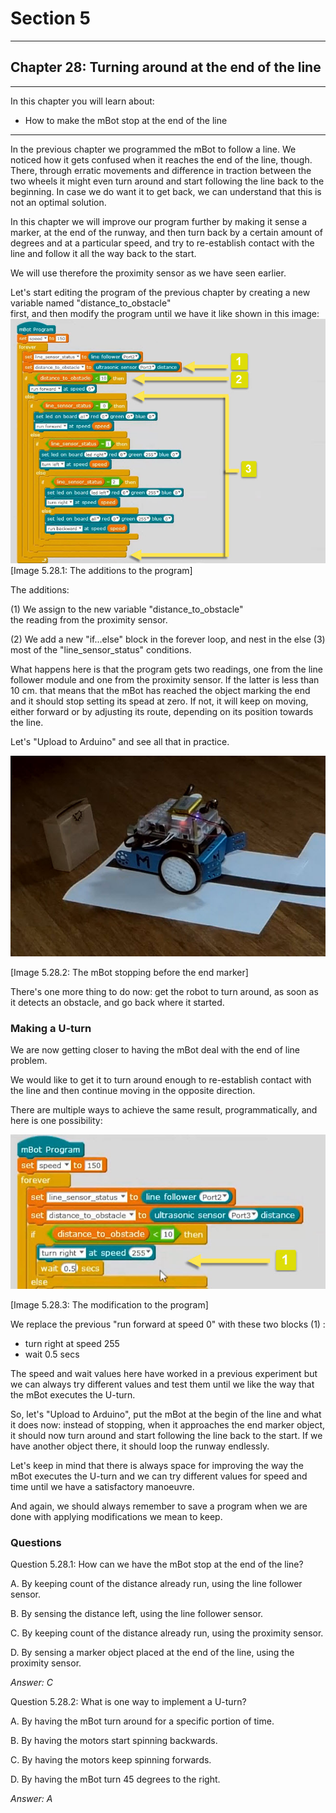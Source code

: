 # Section 5

---

## Chapter 28: Turning around at the end of the line

---

In this chapter you will learn about:

* How to make the mBot stop at the end of the line

---

In the previous chapter we programmed the mBot to follow a line. We noticed how it gets confused when it reaches the end of the line, though. There, through erratic movements and difference in traction between the two wheels it might even turn around and start following the line back to the beginning. In case we do want it to get back, we can understand that this is not an optimal solution.

In this chapter we will improve our program further by making it sense a marker, at the end of the runway, and then turn back by a certain amount of degrees and at a particular speed, and try to re-establish contact with the line and follow it all the way back to the start.

We will use therefore the proximity sensor as we have seen earlier.

Let's start editing the program of the previous chapter by creating a new variable named "distance\_to\_obstacle"  
 first, and then modify the program until we have it like shown in this image:![](/assets/Img.5.28.1.jpg)\[Image 5.28.1: The additions to the program\]

The additions:

\(1\) We assign to the new variable "distance\_to\_obstacle"  
 the reading from the proximity sensor.

\(2\) We add a new "if...else" block in the forever loop, and nest in the else \(3\) most of the "line\_sensor\_status" conditions.

What happens here is that the program gets two readings, one from the line follower module and one from the proximity sensor. If the latter is less than 10 cm. that means that the mBot has reached the object marking the end and it should stop setting its spead at zero. If not, it will keep on moving, either forward or by adjusting its route, depending on its position towards the line.

Let's "Upload to Arduino" and see all that in practice.

![](/assets/Img.5.28.2.jpg)

\[Image 5.28.2: The mBot stopping before the end marker\]

There's one more thing to do now: get the robot to turn around, as soon as it detects an obstacle, and go back where it started.

### Making a U-turn

We are now getting closer to having the mBot deal with the end of line problem.

We would like to get it to turn around enough to re-establish contact with the line and then continue moving in the opposite direction.

There are multiple ways to achieve the same result, programmatically, and here is one possibility:

![](/assets/Img.5.28.3.jpg)

\[Image 5.28.3: The modification to the program\]

We replace the previous "run forward at speed 0" with these two blocks \(1\) :

* turn right at speed 255
* wait 0.5 secs

The speed and wait values here have worked in a previous experiment but we can always try different values and test them until we like the way that the mBot executes the U-turn.

So, let's "Upload to Arduino", put the mBot at the begin of the line and what it does now: instead of stopping, when it approaches the end marker object, it should now turn around and start following the line back to the start. If we have another object there, it should loop the runway endlessly.

Let's keep in mind that there is always space for improving the way the mBot executes the U-turn and we can try different values for speed and time until we have a satisfactory manoeuvre.

And again, we should always remember to save a program when we are done with applying modifications we mean to keep.

### Questions

Question 5.28.1: How can we have the mBot stop at the end of the line?

A. By keeping count of the distance already run, using the line follower sensor.

B. By sensing the distance left, using the line follower sensor.

C. By keeping count of the distance already run, using the proximity sensor.

D. By sensing a marker object placed at the end of the line, using the proximity sensor.

_Answer: C_

Question 5.28.2: What is one way to implement a U-turn?

A. By having the mBot turn around for a specific portion of time.

B. By having the motors start spinning backwards.

C. By having the motors keep spinning forwards.

D. By having the mBot turn 45 degrees to the right.

_Answer: A_

